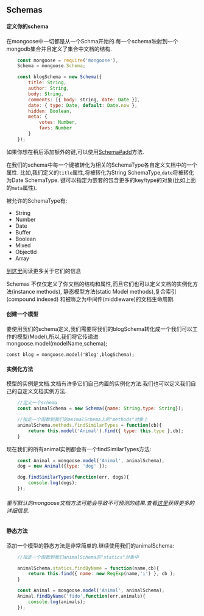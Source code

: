 ## Schemas

#### 定义你的schema
在mongoose中一切都是从一个Schma开始的.每一个schema映射到一个mongodb集合并且定义了集合中文档的结构.

```js
    const mongoose = require('mongoose'),
    Schema = mongoose.Schema;

    const blogSchema = new Schema({
        title: String,
        author: String,
        body: String,
        comments: [{ body: string, date: Date }],
        date: { type: Date, default: Date.now },
        hidden: Boolean,
        meta: {
            votes: Number,
            favs: Number
        }
    });
```
如果你想在稍后添加额外的键,可以使用[Schema#add](#)方法.

在我们的schema中每一个键被转化为相关的SchemaType各自定义文档中的一个属性.
比如,我们定义的`title`属性,将被转化为String SchemaType,`date`将被转化为Date SchemaType.
键可以指定为嵌套的包含更多的key/type的对象(比如上面的`meta`属性).

被允许的SchemaType有:

* String
* Number
* Date
* Buffer
* Boolean
* Mixed
* ObjectId
* Array

[到这里](#)阅读更多关于它们的信息

Schemas 不仅仅定义了你文档的结构和属性,而且它们也可以定义文档的实例化方法(instance methods), 静态模型方法(static Model methods),复合索引(compound indexed) 和被称之为中间件(middleware)的文档生命周期.

#### 创建一个模型

要使用我们的schema定义,我们需要将我们的blogSchema转化成一个我们可以工作的模型(Model),所以,我们将它传递进mongoose.model(modelName,schema);

`
    const blog = mongoose.model('Blog',blogSchema);
`

#### 实例化方法

模型的实例是文档.文档有许多它们自己内置的实例化方法.我们也可以定义我们自己的自定义文档实例方法.

```js
    //定义一个schema
    const animalSchema = new Schema({name: String,type: String});

    //指定一个函数到我们的animalSchema上的"methods"对象上
    animalSchema.methods.findSimilarTypes = function(cb){
        return this.model('Animal').find({ type: this.type },cb);
    }
```

现在我们的所有animal实例都会有一个findSimilarTypes方法:
```js
    const Animal = mongoose.model('Animal', animalSchema),
    dog = new Animal({type: 'dog' });

    dog.findSimilarTypes(function(err, dogs){
        console.log(dogs);
    });
```
###### 重写默认的mongoose文档方法可能会导致不可预测的结果.查看[这里](#)获得更多的详细信息.

#### 静态方法

添加一个模型的静态方法是非常简单的.继续使用我们的animalSchema:

```js
    //指定一个函数到我们animalSchema的"statics"对象中

    animalSchema.statics.findByName = function(name,cb){
        return this.find({ name: new RegExp(name,'i') }, cb );
    }

    const Animal = mongoose.model('Animal', animalSchema);
    Animal.findByName('fido',function(err,animals){
        console.log(animals);    
    });
```
